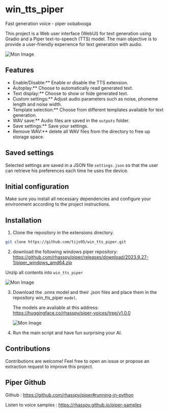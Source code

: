 # win_tts_piper
Fast generation voice - piper oobabooga

This project is a Web user interface (WebUI) for text generation using Gradio and a Piper text-to-speech (TTS) model. The main objective is to provide a user-friendly experience for text generation with audio.

![Mon Image](https://drive.google.com/uc?export=view&id=1TOnHWGWDqHWgNNn6HFOfvEv9egC1z7g-) 


## Features

- Enable/Disable:** Enable or disable the TTS extension.
- Autoplay:** Choose to automatically read generated text.
- Text display:** Choose to show or hide generated text.
- Custom settings:** Adjust audio parameters such as noise, phoneme length and noise width.
- Template selection:** Choose from different templates available for text generation.
- WAV save:** Audio files are saved in the `outputs` folder.
- Save settings:** Save your settings. 
- Remove WAV:** delete all WAV files from the directory to free up storage space. 

## Saved settings

Selected settings are saved in a JSON file `settings.json` so that the user can retrieve his preferences each time he uses the device.

## Initial configuration

Make sure you install all necessary dependencies and configure your environment according to the project instructions.

## Installation

1. Clone the repository in the extensions directory.
   
```bash 
git clone https://github.com/tijo95/win_tts_piper.git
```


2. download the following windows piper repository: https://github.com/rhasspy/piper/releases/download/2023.9.27-1/piper_windows_amd64.zip

Unzip all contents into `win_tts_piper`

![Mon Image](https://drive.google.com/uc?export=view&id=1bO8QyVR7v7gwoLsUdXquTeZx5rEwF7EY)


3. Download the .onnx model and their .json files and place them in the repository win_tts_piper `model`.

    The models are available at this address: https://huggingface.co/rhasspy/piper-voices/tree/v1.0.0

   ![Mon Image](https://drive.google.com/uc?export=view&id=16JkRmOfCL-E37Xe6V6jm7MJShZzNHTyr)
   

5. Run the main script and have fun surprising your AI.

## Contributions

Contributions are welcome! Feel free to open an issue or propose an extraction request to improve this project.

## Piper Github

Github : https://github.com/rhasspy/piper#running-in-python

Listen to voice samples : https://rhasspy.github.io/piper-samples
